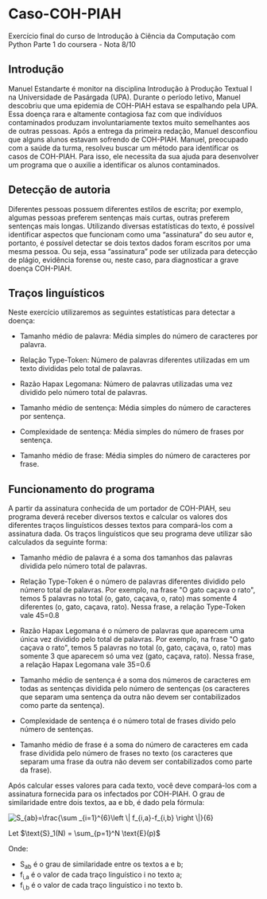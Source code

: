 # Caso-COH-PIAH
Exercício final do curso de Introdução à Ciência da Computação com Python Parte 1 do coursera - Nota 8/10


## Introdução
Manuel Estandarte é monitor na disciplina Introdução à Produção Textual I na Universidade de Pasárgada (UPA). Durante o período letivo, Manuel descobriu que uma epidemia de COH-PIAH estava se espalhando pela UPA. Essa doença rara e altamente contagiosa faz com que indivíduos contaminados produzam involuntariamente textos muito semelhantes aos de outras pessoas. Após a entrega da primeira redação, Manuel desconfiou que alguns alunos estavam sofrendo de COH-PIAH. Manuel, preocupado com a saúde da turma, resolveu buscar um método para identificar os casos de COH-PIAH. Para isso, ele necessita da sua ajuda para desenvolver um programa que o auxilie a identificar os alunos contaminados.


## Detecção de autoria
Diferentes pessoas possuem diferentes estilos de escrita; por exemplo, algumas pessoas preferem sentenças mais curtas, outras preferem sentenças mais longas. Utilizando diversas estatísticas do texto, é possível identificar aspectos que funcionam como uma “assinatura” do seu autor e, portanto, é possível detectar se dois textos dados foram escritos por uma mesma pessoa. Ou seja, essa “assinatura” pode ser utilizada para detecção de plágio, evidência forense ou, neste caso, para diagnosticar a grave doença COH-PIAH.


## Traços linguísticos
Neste exercício utilizaremos as seguintes estatísticas para detectar a doença:

- Tamanho médio de palavra: Média simples do número de caracteres por palavra.

- Relação Type-Token: Número de palavras diferentes utilizadas em um texto divididas pelo total de palavras.

- Razão Hapax Legomana: Número de palavras utilizadas uma vez dividido pelo número total de palavras.

- Tamanho médio de sentença: Média simples do número de caracteres por sentença.

- Complexidade de sentença: Média simples do número de frases por sentença.

- Tamanho médio de frase: Média simples do número de caracteres por frase.


## Funcionamento do programa
A partir da assinatura conhecida de um portador de COH-PIAH, seu programa deverá receber diversos textos e calcular os valores dos diferentes traços linguísticos desses textos para compará-los com a assinatura dada. Os traços linguísticos que seu programa deve utilizar são calculados da seguinte forma:

- Tamanho médio de palavra é a soma dos tamanhos das palavras dividida pelo número total de palavras.

- Relação Type-Token é o número de palavras diferentes dividido pelo número total de palavras. Por exemplo, na frase "O gato caçava o rato", temos 5 palavras no total (o, gato, caçava, o, rato) mas somente 4 diferentes (o, gato, caçava, rato). Nessa frase, a relação Type-Token vale 45=0.8

- Razão Hapax Legomana é o número de palavras que aparecem uma única vez dividido pelo total de palavras. Por exemplo, na frase "O gato caçava o rato", temos 5 palavras no total (o, gato, caçava, o, rato) mas somente 3 que aparecem só uma vez (gato, caçava, rato). Nessa frase, a relação Hapax Legomana vale 35=0.6

- Tamanho médio de sentença é a soma dos números de caracteres em todas as sentenças dividida pelo número de sentenças (os caracteres que separam uma sentença da outra não devem ser contabilizados como parte da sentença).

- Complexidade de sentença é o número total de frases divido pelo número de sentenças.

- Tamanho médio de frase é a soma do número de caracteres em cada frase dividida pelo número de frases no texto (os caracteres que separam uma frase da outra não devem ser contabilizados como parte da frase).

Após calcular esses valores para cada texto, você deve compará-los com a assinatura fornecida para os infectados por COH-PIAH. O grau de similaridade entre dois textos, aa e bb, é dado pela fórmula:

<img src="https://latex.codecogs.com/gif.latex?S_{ab}=\frac{\sum&space;_{i=1}^{6}\left&space;\|&space;f_{i,a}-f_{i,b}&space;\right&space;\|}{6}" title="S_{ab}=\frac{\sum _{i=1}^{6}\left \| f_{i,a}-f_{i,b} \right \|}{6}" />

Let $\text{S}_1(N) = \sum_{p=1}^N \text{E}(p)$

Onde:
- S<sub>ab</sub> é o grau de similaridade entre os textos a e b;
- f<sub>i,a</sub> é o valor de cada traço linguístico i no texto a; 
- f<sub>i,b</sub> é o valor de cada traço linguístico i no texto b.
  
